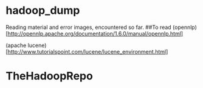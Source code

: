 # hadoop_dump
Reading material and error images, encountered so far.
##To read
(opennlp) [http://opennlp.apache.org/documentation/1.6.0/manual/opennlp.html]

(apache lucene) [http://www.tutorialspoint.com/lucene/lucene_environment.html] 
# TheHadoopRepo
